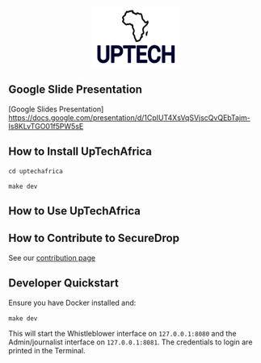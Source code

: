 <p align="center">
  <img src="/securedrop/static/i/logo.png" width="175" height="120">
</p>

## Google Slide Presentation

[Google Slides Presentation]    https://docs.google.com/presentation/d/1CpIUT4XsVqSVjscQvQEbTajm-Is8KLvTGO01f5PW5sE

## How to Install UpTechAfrica
```
cd uptechafrica
```
```
make dev
```
## How to Use UpTechAfrica


## How to Contribute to SecureDrop

See our [contribution page](CONTRIBUTING.md)

## Developer Quickstart

Ensure you have Docker installed and:

```
make dev
```

This will start the Whistleblower interface on `127.0.0.1:8080` and the Admin/journalist interface on `127.0.0.1:8081`. The credentials to login are printed in the Terminal.


